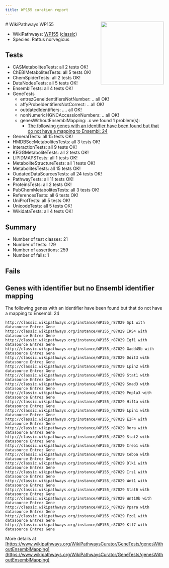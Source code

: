 ```yaml
---
title: WP155 curation report
---
```


<img style="float: right; width: 200px" src="https://upload.wikimedia.org/wikipedia/commons/thumb/8/83/Wplogo_with_text_500.png/640px-Wplogo_with_text_500.png" />
# WikiPathways WP155

* WikiPathways: [WP155](https://wikipathways.org/pathways/WP155) ([classic](https://classic.wikipathways.org/instance/WP155))
* Species: Rattus norvegicus
## Tests
* CASMetabolitesTests: all 2 tests OK!
* ChEBIMetabolitesTests: all 5 tests OK!
* ChemSpiderTests: all 2 tests OK!
* DataNodesTests: all 5 tests OK!
* EnsemblTests: all 4 tests OK!
* GeneTests
    * entrezGeneIdentifiersNotNumber: .. all OK!
    * affyProbeIdentifiersNotCorrect: .. all OK!
    * outdatedIdentifiers: .... all OK!
    * nonNumericHGNCAccessionNumbers: .. all OK!
    * genesWithoutEnsemblMapping: .x we found 1 problem(s):
        * [The following genes with an identifier have been found but that do not have a mapping to Ensembl: 24](#c4e54330)
* GeneralTests: all 15 tests OK!
* HMDBSecMetabolitesTests: all 3 tests OK!
* InteractionTests: all 9 tests OK!
* KEGGMetaboliteTests: all 2 tests OK!
* LIPIDMAPSTests: all 1 tests OK!
* MetaboliteStructureTests: all 1 tests OK!
* MetabolitesTests: all 15 tests OK!
* OudatedDataSourcesTests: all 24 tests OK!
* PathwayTests: all 11 tests OK!
* ProteinsTests: all 2 tests OK!
* PubChemMetabolitesTests: all 3 tests OK!
* ReferencesTests: all 6 tests OK!
* UniProtTests: all 5 tests OK!
* UnicodeTests: all 5 tests OK!
* WikidataTests: all 4 tests OK!


## Summary

* Number of test classes: 21
* Number of tests: 129
* Number of assertions: 259
* Number of fails: 1

## Fails

<a name="c4e54330" />

## Genes with identifier but no Ensembl identifier mapping

The following genes with an identifier have been found but that do not have a mapping to Ensembl: 24
```
http://classic.wikipathways.org/instance/WP155_r87029 Sp1 with datasource Entrez Gene
http://classic.wikipathways.org/instance/WP155_r87029 IRS4 with datasource Entrez Gene
http://classic.wikipathways.org/instance/WP155_r87029 Igf1 with datasource Entrez Gene
http://classic.wikipathways.org/instance/WP155_r87029 Gadd45b with datasource Entrez Gene
http://classic.wikipathways.org/instance/WP155_r87029 Ddit3 with datasource Entrez Gene
http://classic.wikipathways.org/instance/WP155_r87029 Lpin2 with datasource Entrez Gene
http://classic.wikipathways.org/instance/WP155_r87029 Stat1 with datasource Entrez Gene
http://classic.wikipathways.org/instance/WP155_r87029 Smad3 with datasource Entrez Gene
http://classic.wikipathways.org/instance/WP155_r87029 Pnpla3 with datasource Entrez Gene
http://classic.wikipathways.org/instance/WP155_r87029 Hif1a with datasource Entrez Gene
http://classic.wikipathways.org/instance/WP155_r87029 Lpin1 with datasource Entrez Gene
http://classic.wikipathways.org/instance/WP155_r87029 E2F4 with datasource Entrez Gene
http://classic.wikipathways.org/instance/WP155_r87029 Rora with datasource Entrez Gene
http://classic.wikipathways.org/instance/WP155_r87029 Stat2 with datasource Entrez Gene
http://classic.wikipathways.org/instance/WP155_r87029 Creb1 with datasource Entrez Gene
http://classic.wikipathways.org/instance/WP155_r87029 Cebpa with datasource Entrez Gene
http://classic.wikipathways.org/instance/WP155_r87029 Dlk1 with datasource Entrez Gene
http://classic.wikipathways.org/instance/WP155_r87029 Irs1 with datasource Entrez Gene
http://classic.wikipathways.org/instance/WP155_r87029 Wnt1 with datasource Entrez Gene
http://classic.wikipathways.org/instance/WP155_r87029 Stat6 with datasource Entrez Gene
http://classic.wikipathways.org/instance/WP155_r87029 Wnt10b with datasource Entrez Gene
http://classic.wikipathways.org/instance/WP155_r87029 Ppara with datasource Entrez Gene
http://classic.wikipathways.org/instance/WP155_r87029 Fzd1 with datasource Entrez Gene
http://classic.wikipathways.org/instance/WP155_r87029 Klf7 with datasource Entrez Gene
```

More details at [https://www.wikipathways.org/WikiPathwaysCurator/GeneTests/genesWithoutEnsemblMapping](https://www.wikipathways.org/WikiPathwaysCurator/GeneTests/genesWithoutEnsemblMapping)


